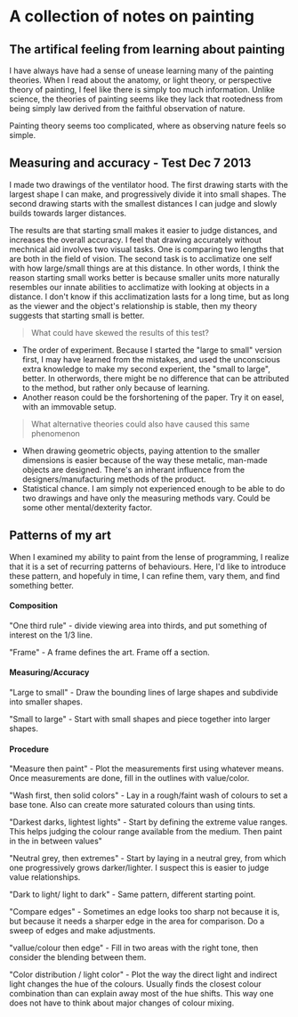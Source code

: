 # A collection of notes on painting

## The artifical feeling from learning about painting
I have always have had a sense of unease learning many of the painting theories. When I read about the anatomy, or light theory, or perspective theory of painting, I feel like there is simply too much information. Unlike science, the theories of painting seems like they lack that rootedness from being simply law derived from the faithful observation of nature. 

Painting theory seems too complicated, where as observing nature feels so simple.

## Measuring and accuracy - Test Dec 7 2013
I made two drawings of the ventilator hood. The first drawing starts with the largest shape I can make, and progressively divide it into small shapes. The second drawing starts with the smallest distances I can judge and slowly builds towards larger distances. 

The results are that starting small makes it easier to judge distances, and increases the overall accuracy. I feel that drawing accurately without mechnical aid involves two visual tasks. One is comparing two lengths that are both in the field of vision. The second task is to acclimatize one self with how large/small things are at this distance. In other words, I think the reason starting small works better is because smaller units more naturally resembles our innate abilities to acclimatize with looking at objects in a distance. I don't know if this acclimatization lasts for a long time, but as long as the viewer and the object's relationship is stable, then my theory suggests that starting small is better.
> What could have skewed the results of this test?
- The order of experiment. Because I started the "large to small" version first, I may have learned from the mistakes, and used the unconscious extra knowledge to make my second experient, the "small to large", better. In otherwords, there might be no difference that can be attributed to the method, but rather only because of learning.
- Another reason could be the forshortening of the paper. Try it on easel, with an immovable setup.

> What alternative theories could also have caused this same phenomenon
- When drawing geometric objects, paying attention to the smaller dimensions is easier because of the way these metalic, man-made objects are designed. There's an inherant influence from the designers/manufacturing methods of the product.
- Statistical chance. I am simply not experienced enough to be able to do two drawings and have only the measuring methods vary. Could be some other mental/dexterity factor.

## Patterns of my art
When I examined my ability to paint from the lense of programming, I realize that it is a set of recurring patterns of behaviours. Here, I'd like to introduce these pattern, and hopefuly in time, I can refine them, vary them, and find something better.

#### Composition
"One third rule" - divide viewing area into thirds, and put something of interest on the 1/3 line.

"Frame" - A frame defines the art. Frame off a section.

#### Measuring/Accuracy
"Large to small" - Draw the bounding lines of large shapes and subdivide into smaller shapes.

"Small to large" - Start with small shapes and piece together into larger shapes.

#### Procedure
"Measure then paint" - Plot the measurements first using whatever means. Once measurements are done, fill in the outlines with value/color. 

"Wash first, then solid colors" - Lay in a rough/faint wash of colours to set a base tone. Also can create more saturated colours than using tints.

"Darkest darks, lightest lights" - Start by defining the extreme value ranges. This helps judging the colour range available from the medium. Then paint in the in between values"

"Neutral grey, then extremes" - Start by laying in a neutral grey, from which one progressively grows darker/lighter. I suspect this is easier to judge value relationships.

"Dark to light/ light to dark" - Same pattern, different starting point. 

"Compare edges" - Sometimes an edge looks too sharp not because it is, but because it needs a sharper edge in the area for comparison. Do a sweep of edges and make adjustments.

"vallue/colour then edge" - Fill in two areas with the right tone, then consider the blending between them.

"Color distribution / light color" - Plot the way the direct light and indirect light changes the hue of the colours. Usually finds the closest colour combination than can explain away most of the hue shifts. This way one does not have to think about major changes of colour mixing.

